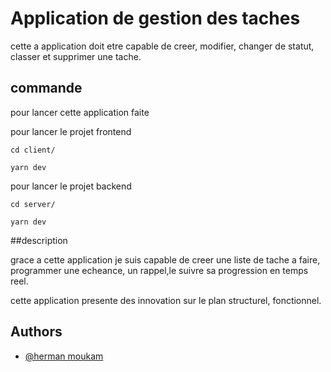 
# Application de gestion des taches

cette a application doit etre capable de creer, modifier, changer de statut, classer et supprimer
une tache.

## commande 

pour lancer cette application faite 


pour lancer le projet frontend

    cd client/

    yarn dev

pour lancer le projet backend 

    cd server/
    
    yarn dev

##description

grace a cette application je suis capable de creer une liste de tache a faire, programmer une echeance, un rappel,le suivre sa progression en temps reel.


cette application presente des innovation sur le plan structurel, fonctionnel.


## Authors

- [@herman moukam](https://www.github.com/octokatherine)

